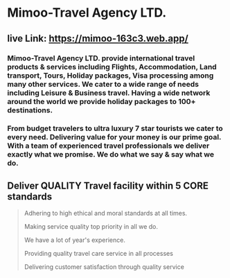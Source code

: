 # Mimoo-Travel Agency LTD.
 ## live Link: https://mimoo-163c3.web.app/
 
 ### Mimoo-Travel Agency LTD. provide international travel products & services including Flights, Accommodation, Land transport, Tours, Holiday packages, Visa processing among many other services. We cater to a wide range of needs including Leisure & Business travel. Having a wide network around the world we provide holiday packages to 100+ destinations.

### From budget travelers to ultra luxury 7 star tourists we cater to every need. Delivering value for your money is our prime goal. With a team of experienced travel professionals we deliver exactly what we promise. We do what we say & say what we do.
 
 ## Deliver QUALITY Travel facility within 5 CORE standards
 
> Adhering to high ethical and moral standards at all times.
> 
> Making service quality top priority in all we do.
> 
> We have a lot of year's experience.
> 
> Providing quality travel care service in all processes
> 
> Delivering customer satisfaction through quality service

